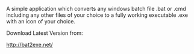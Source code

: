 A simple application which converts any windows batch file .bat or .cmd including any other files of your choice to a fully working executable .exe with an icon of your choice.

Download Latest Version from:

http://bat2exe.net/